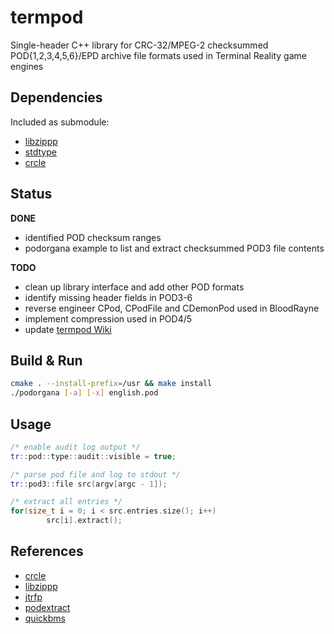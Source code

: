 # termpod
Single-header C++ library for CRC-32/MPEG-2 checksummed POD{1,2,3,4,5,6}/EPD archive file formats used in Terminal Reality game engines

## Dependencies

Included as submodule:

- [libzippp](http://github.com/ctabin/libzippp)
- [stdtype](http://github.com/jopadan/stdtype)
- [crcle](http://github.com/jopadan/crcle)

## Status

**DONE**

- identified POD checksum ranges
- podorgana example to list and extract checksummed POD3 file contents

**TODO**

- clean up library interface and add other POD formats
- identify missing header fields in POD3-6
- reverse engineer CPod, CPodFile and CDemonPod used in BloodRayne
- implement compression used in POD4/5
- update [termpod Wiki](https://github.com/jopadan/termpod/wiki)

## Build & Run

```sh
cmake . --install-prefix=/usr && make install
./podorgana [-a] [-x] english.pod
```

## Usage

```cpp
/* enable audit log output */
tr::pod::type::audit::visible = true;

/* parse pod file and log to stdout */
tr::pod3::file src(argv[argc - 1]);

/* extract all entries */
for(size_t i = 0; i < src.entries.size(); i++)
		src[i].extract();
```

## References
- [crcle](https://github.com/jopadan/crcle)
- [libzippp](https://github.com/ctabin/libzippp)
- [jtrfp](https://github.com/jtrfp/jtrfp)
- [podextract](https://github.com/ghoost82/podextract)
- [quickbms](https://aluigi.altervista.org/quickbms.htm)
